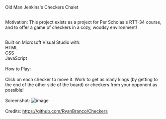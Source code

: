 Old Man Jenkins's Checkers Chalet<br><br>

Motivation:
This project exists as a project for Per Scholas's RTT-34 course, and to offer a game of checkers in a cozy, woodsy environment!<br><br>

Built on Microsoft Visual Studio with:
<br>HTML
<br>CSS
<br>JavaScript
<br><br>
How to Play:<br><br>
Click on each checker to move it. Work to get as many kings (by getting to the end of the other side of the board) or checkers from your opponent as possible!<br><br>
Screenshot:
![image](https://github.com/djenki13/gameproject-checkers/assets/146851409/7f35b2b8-6abf-4a54-9321-a600713b3d2d)
<br><br>
Credits:
https://github.com/RyanBranco/Checkers
